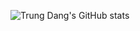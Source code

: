 ![Trung Dang's GitHub stats](https://github-readme-stats.vercel.app/api?username=dmtrung14&show_icons=true&theme=merko)

<!---
dmtrung14/dmtrung14 is a ✨ special ✨ repository because its `README.md` (this file) appears on your GitHub profile.
You can click the Preview link to take a look at your changes.
--->
